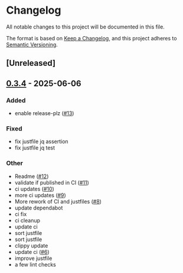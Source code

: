 # Changelog

All notable changes to this project will be documented in this file.

The format is based on [Keep a Changelog](https://keepachangelog.com/en/1.0.0/),
and this project adheres to [Semantic Versioning](https://semver.org/spec/v2.0.0.html).

## [Unreleased]

## [0.3.4](https://github.com/nyurik/noncrypto-digests/compare/v0.3.3...v0.3.4) - 2025-06-06

### Added

- enable release-plz ([#13](https://github.com/nyurik/noncrypto-digests/pull/13))

### Fixed

- fix justfile jq assertion
- fix justfile jq test

### Other

- Readme ([#12](https://github.com/nyurik/noncrypto-digests/pull/12))
- validate if published in CI ([#11](https://github.com/nyurik/noncrypto-digests/pull/11))
- ci updates ([#10](https://github.com/nyurik/noncrypto-digests/pull/10))
- more ci updates ([#9](https://github.com/nyurik/noncrypto-digests/pull/9))
- More rework of CI and justfiles ([#8](https://github.com/nyurik/noncrypto-digests/pull/8))
- update dependabot
- ci fix
- ci cleanup
- update ci
- sort justfile
- sort justfile
- clippy update
- update ci ([#6](https://github.com/nyurik/noncrypto-digests/pull/6))
- improve justfile
- a few lint checks
